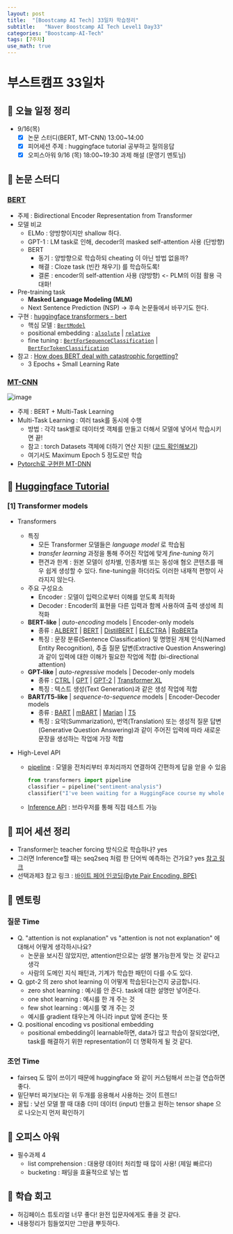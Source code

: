```yaml
---
layout: post
title:  "[Boostcamp AI Tech] 33일차 학습정리"
subtitle:   "Naver Boostcamp AI Tech Level1 Day33"
categories: "Boostcamp-AI-Tech"
tags: [7주차]
use_math: true
---
```


# 부스트캠프 33일차

## 📝 오늘 일정 정리

* 9/16(목)
  - [x] 논문 스터디(BERT, MT-CNN) 13:00~14:00
  - [x] 피어세션 주제 : huggingface tutorial 공부하고 질의응답
  - [x] 오피스아워 9/16 (목) 18:00~19:30 과제 해설 (문영기 멘토님)

## 📖 논문 스터디

### [BERT](https://arxiv.org/abs/1810.04805)

* 주제 : Bidirectional Encoder Representation from Transformer
* 모델 비교
  * ELMo : 양방향이지만 shallow 하다.
  * GPT-1 : LM task로 인해, decoder의 masked self-attention 사용 (단방향)
  * BERT
    * 동기 : 양방향으로 학습하되 cheating 이 아닌 방법 없을까?
    * 해결 : Cloze task (빈칸 채우기) 를 학습하도록!
    * 결론 : encoder의 self-attention 사용 (양방향) <- PLM의 이점 활용 극대화!
* Pre-training task
  * **Masked Language Modeling (MLM)**
  * Next Sentence Prediction (NSP) -> 후속 논문들에서 바꾸기도 한다.
* 구현 : [huggingface transformers - bert](https://github.com/huggingface/transformers/blob/master/src/transformers/models/bert/modeling_bert.py)
  * 핵심 모델 : [`BertModel`](https://github.com/huggingface/transformers/blob/master/src/transformers/models/bert/modeling_bert.py#L842)
  * positional embedding : [`alsolute`](https://github.com/huggingface/transformers/blob/master/src/transformers/models/bert/modeling_bert.py#L219) \| [`relative`](https://github.com/huggingface/transformers/blob/master/src/transformers/models/bert/modeling_bert.py#L246)
  * fine tuning : [`BertForSequenceClassification`](https://github.com/huggingface/transformers/blob/master/src/transformers/models/bert/modeling_bert.py#L1481) \| [`BertForTokenClassification`](https://github.com/huggingface/transformers/blob/master/src/transformers/models/bert/modeling_bert.py#L1676)
* 참고 : [How does BERT deal with catastrophic forgetting?](https://datascience.stackexchange.com/questions/49313/how-does-bert-deal-with-catastrophic-forgetting)
  * 3 Epochs + Small Learning Rate

### [MT-CNN](https://arxiv.org/abs/1901.11504)

![image](https://user-images.githubusercontent.com/35680202/133551512-3ab4edd2-5215-4311-bcc1-a4b76c31ee9c.png)

* 주제 : BERT + Multi-Task Learning
* Multi-Task Learning : 여러 task를 동시에 수행
  * 방법 : 각각 task별로 데이터셋 객체를 만들고 더해서 모델에 넣어서 학습시키면 끝!
  * 참고 : torch Datasets 객체에 더하기 연산 지원! ([코드 확인해보기](https://github.com/pytorch/pytorch/blob/master/torch/utils/data/dataset.py#L71))
  * 여기서도 Maximum Epoch 5 정도로만 학습
* [Pytorch로 구현한 MT-DNN](https://github.com/namisan/mt-dnn)

## 🤗 [Huggingface Tutorial](https://huggingface.co/course/chapter1)

### [1] Transformer models

* Transformers
  * 특징
    * 모든 Transformer 모델들은 *language model* 로 학습됨
    * *transfer learning* 과정을 통해 주어진 작업에 맞게 *fine-tuning* 하기
    * 편견과 한계 : 원본 모델이 성차별, 인종차별 또는 동성애 혐오 콘텐츠를 매우 쉽게 생성할 수 있다. fine-tuning을 하더라도 이러한 내재적 편향이 사라지지 않는다.
  * 주요 구성요소
    * Encoder : 모델이 입력으로부터 이해를 얻도록 최적화
    * Decoder : Encoder의 표현을 다른 입력과 함께 사용하여 출력 생성에 최적화
  * **BERT-like** \| *auto-encoding* models \| Encoder-only models
    * 종류 : [ALBERT](https://huggingface.co/transformers/model_doc/albert.html) \| [BERT](https://huggingface.co/transformers/model_doc/bert.html) \| [DistilBERT](https://huggingface.co/transformers/model_doc/distilbert.html) \| [ELECTRA](https://huggingface.co/transformers/model_doc/electra.html) \| [RoBERTa](https://huggingface.co/transformers/model_doc/roberta.html)
    * 특징 : 문장 분류(Sentence Classification) 및 명명된 개체 인식(Named Entity Recognition), 추출 질문 답변(Extractive Question Answering)과 같이 입력에 대한 이해가 필요한 작업에 적합 (bi-directional attention)
  * **GPT-like** \| *auto-regressive* models \| Decoder-only models
    * 종류 : [CTRL](https://huggingface.co/transformers/model_doc/ctrl.html) \| [GPT](https://huggingface.co/transformers/model_doc/gpt.html) \| [GPT-2](https://huggingface.co/transformers/model_doc/gpt2.html) \| [Transformer XL](https://huggingface.co/transformers/model_doc/transformerxl.html)
    * 특징 : 텍스트 생성(Text Generation)과 같은 생성 작업에 적합
  * **BART/T5-like** \| *sequence-to-sequence* models \| Encoder-Decoder models
    * 종류 : [BART](https://huggingface.co/transformers/model_doc/bart.html) \| [mBART](https://huggingface.co/transformers/model_doc/mbart.html) \| [Marian](https://huggingface.co/transformers/model_doc/marian.html) \| [T5](https://huggingface.co/transformers/model_doc/t5.html)
    * 특징 : 요약(Summarization), 번역(Translation) 또는 생성적 질문 답변(Generative Question Answering)과 같이 주어진 입력에 따라 새로운 문장을 생성하는 작업에 가장 적합

* High-Level API
  * [pipeline](https://huggingface.co/transformers/main_classes/pipelines.html) : 모델을 전처리부터 후처리까지 연결하여 간편하게 답을 얻을 수 있음

    ```python
    from transformers import pipeline
    classifier = pipeline("sentiment-analysis")
    classifier("I've been waiting for a HuggingFace course my whole life.")
    ```

  * [Inference API](https://huggingface.co/inference-api) : 브라우저를 통해 직접 테스트 가능

## 🌱 피어 세션 정리

* Transformer는 teacher forcing 방식으로 학습하나? yes
* 그러면 Inference할 때는 seq2seq 처럼 한 단어씩 예측하는 건가요? yes [참고 링크](https://wikidocs.net/31379)
* 선택과제3 참고 링크 : [바이트 페어 인코딩(Byte Pair Encoding, BPE)](https://wikidocs.net/22592)

## 🌼 멘토링

### 질문 Time

* Q. "attention is not explanation" vs "attention is not not explanation" 에 대해서 어떻게 생각하시나요?
  * 논문을 보시진 않았지만, attention만으로는 설명 불가능한게 맞는 것 같다고 생각
  * 사람의 도메인 지식 패턴과, 기계가 학습한 패턴이 다를 수도 있다.
* Q. gpt-2 의 zero shot learning 이 어떻게 학습된다는건지 궁금합니다.
  * zero shot learning : 예시를 안 준다. task에 대한 설명만 넣어준다.
  * one shot learning : 예시를 한 개 주는 것
  * few shot learning : 예시를 몇 개 주는 것
  * 예시를 gradient 태우는게 아니라 input 앞에 준다는 뜻
* Q. positional encoding vs positional embedding
  * positional embedding이 learnable하면, data가 많고 학습이 잘되었다면, task를 해결하기 위한 representation이 더 명확하게 될 것 같다.

### 조언 Time

* fairseq 도 많이 쓰이기 때문에 huggingface 와 같이 커스텀해서 쓰는걸 연습하면 좋다.
* 밑단부터 짜기보다는 위 두개를 응용해서 사용하는 것이 트렌드!
* 꿀팁 : 낮선 모델 짤 때 대충 더미 데이터 (input) 만들고 원하는 tensor shape 으로 나오는지 먼저 확인하기

## 💎 오피스 아워

* 필수과제 4
  * list comprehension : 대용량 데이터 처리할 때 많이 사용! (제일 빠르다)
  * bucketing : 패딩을 효율적으로 넣는 법

## 🚀 학습 회고

* 허깅페이스 튜토리얼 너무 좋다! 완전 입문자에게도 좋을 것 같다.
* 내용정리가 힘들었지만 그만큼 뿌듯하다.

